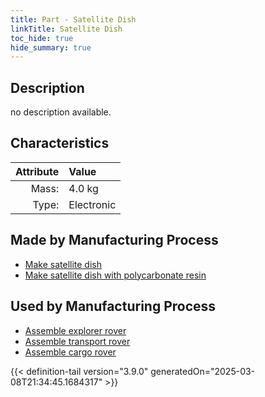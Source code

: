 ```yaml
---
title: Part - Satellite Dish
linkTitle: Satellite Dish
toc_hide: true
hide_summary: true
---
```

<!-- This is generated by the MarsSim HelpGenertor, do not edit. -->

## Description
no description available.

## Characteristics

| Attribute      | Value |
|--------:|:------|
|Mass:|4.0 kg|
|Type:|Electronic|

## Made by Manufacturing Process

- [Make satellite dish](/docs/definitions/process/make-satellite-dish)
- [Make satellite dish with polycarbonate resin](/docs/definitions/process/make-satellite-dish-with-polycarbonate-resin)

## Used by Manufacturing Process

- [Assemble explorer rover](/docs/definitions/process/assemble-explorer-rover)
- [Assemble transport rover](/docs/definitions/process/assemble-transport-rover)
- [Assemble cargo rover](/docs/definitions/process/assemble-cargo-rover)



{{< definition-tail version="3.9.0" generatedOn="2025-03-08T21:34:45.1684317" >}}



